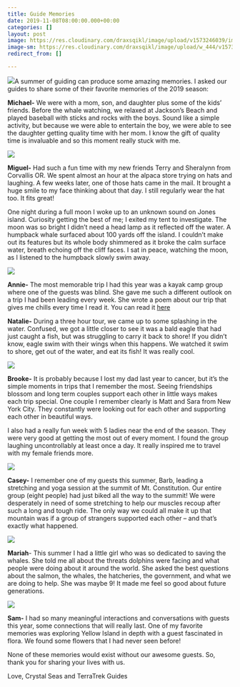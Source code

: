 ```yaml
---
title: Guide Memories
date: 2019-11-08T08:00:00.000+00:00
categories: []
layout: post
image: https://res.cloudinary.com/draxsqikl/image/upload/v1573246039/image2_scgq5c.jpg
image-sm: https://res.cloudinary.com/draxsqikl/image/upload/w_444/v1573246039/image2_scgq5c.jpg
redirect_from: []

---
```

![](https://res.cloudinary.com/draxsqikl/image/upload/v1573246039/image1_afuk93.jpg)A summer of guiding can produce some amazing memories. I asked our guides to share some of their favorite memories of the 2019 season:

**Michael-** We were with a mom, son, and daughter plus some of the kids’ friends. Before the whale watching, we relaxed at Jackson’s Beach and played baseball with sticks and rocks with the boys. Sound like a simple activity, but because we were able to entertain the boy, we were able to see the daughter getting quality time with her mom. I know the gift of quality time is invaluable and so this moment really stuck with me.

![](https://res.cloudinary.com/draxsqikl/image/upload/v1573246038/image4_l15skb.jpg)

**Miguel-** Had such a fun time with my new friends Terry and Sheralynn from Corvallis OR. We spent almost an hour at the alpaca store trying on hats and laughing. A few weeks later, one of those hats came in the mail. It brought a huge smile to my face thinking about that day. I still regularly wear the hat too. It fits great!

One night during a full moon I woke up to an unknown sound on Jones island. Curiosity getting the best of me; I exited my tent to investigate. The moon was so bright I didn’t need a head lamp as it reflected off the water. A humpback whale surfaced about 100 yards off the island. I couldn’t make out its features but its whole body shimmered as it broke the calm surface water, breath echoing off the cliff faces. I sat in peace, watching the moon, as I listened to the humpback slowly swim away.

![](https://res.cloudinary.com/draxsqikl/image/upload/v1573246039/image5_ligamr.jpg)

**Annie-** The most memorable trip I had this year was a kayak camp group where one of the guests was blind. She gave me such a different outlook on a trip I had been leading every week. She wrote a poem about our trip that gives me chills every time I read it. You can read it [here](https://www.crystalseas.com/guide/Guest-Poem/)

**Natalie-** During a three hour tour, we came up to some splashing in the water. Confused, we got a little closer to see it was a bald eagle that had just caught a fish, but was struggling to carry it back to shore! If you didn’t know, eagle swim with their wings when this happens. We watched it swim to shore, get out of the water, and eat its fish! It was really cool.

![](https://res.cloudinary.com/draxsqikl/image/upload/c_scale,w_1000/v1573246038/image3_qvyzmn.jpg)

**Brooke-** It is probably because I lost my dad last year to cancer, but it’s the simple moments in trips that I remember the most. Seeing friendships blossom and long term couples support each other in little ways makes each trip special. One couple I remember clearly is Matt and Sara from New York City. They constantly were looking out for each other and supporting each other in beautiful ways.

I also had a really fun week with 5 ladies near the end of the season. They were very good at getting the most out of every moment. I found the group laughing uncontrollably at least once a day. It really inspired me to travel with my female friends more.

![](https://res.cloudinary.com/draxsqikl/image/upload/c_scale,w_1000/v1573246531/2019-11-08_12-55-16_1_mdl8g0.jpg)

**Casey-** I remember one of my guests this summer, Barb, leading a stretching and yoga session at the summit of Mt. Constitution. Our entire group (eight people) had just biked all the way to the summit! We were desperately in need of some stretching to help our muscles recoup after such a long and tough ride. The only way we could all make it up that mountain was if a group of strangers supported each other – and that’s exactly what happened.

![](https://res.cloudinary.com/draxsqikl/image/upload/v1573246039/image2_scgq5c.jpg)

**Mariah**- This summer I had a little girl who was so dedicated to saving the whales. She told me all about the threats dolphins were facing and what people were doing about it around the world. She asked the best questions about the salmon, the whales, the hatcheries, the government, and what we are doing to help. She was maybe 9! It made me feel so good about future generations.

![](https://res.cloudinary.com/draxsqikl/image/upload/v1573246038/image6_bdyyoc.jpg)

**Sam-** I had so many meaningful interactions and conversations with guests this year, some connections that will really last. One of my favorite memories was exploring Yellow Island in depth with a guest fascinated in flora. We found some flowers that I had never seen before!

None of these memories would exist without our awesome guests. So, thank you for sharing your lives with us.

Love, Crystal Seas and TerraTrek Guides